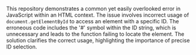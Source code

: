 This repository demonstrates a common yet easily overlooked error in JavaScript within an HTML context.  The issue involves incorrect usage of `document.getElementById` to access an element with a specific ID. The erroneous code includes the '#' symbol within the ID string, which is unnecessary and leads to the function failing to locate the element.  The solution clarifies the correct usage, highlighting the importance of precise ID selection.